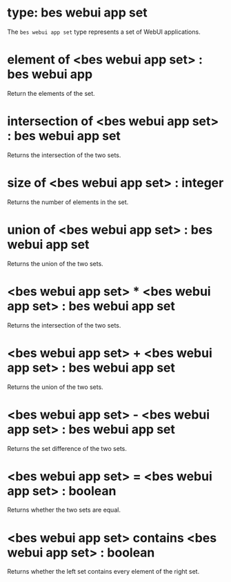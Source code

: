 # type: bes webui app set

The `bes webui app set` type represents a set of WebUI applications.

# element of &lt;bes webui app set&gt; : bes webui app

Return the elements of the set.

# intersection of &lt;bes webui app set&gt; : bes webui app set

Returns the intersection of the two sets.

# size of &lt;bes webui app set&gt; : integer

Returns the number of elements in the set.

# union of &lt;bes webui app set&gt; : bes webui app set

Returns the union of the two sets.

# &lt;bes webui app set&gt; * &lt;bes webui app set&gt; : bes webui app set

Returns the intersection of the two sets.

# &lt;bes webui app set&gt; + &lt;bes webui app set&gt; : bes webui app set

Returns the union of the two sets.

# &lt;bes webui app set&gt; - &lt;bes webui app set&gt; : bes webui app set

Returns the set difference of the two sets.

# &lt;bes webui app set&gt; = &lt;bes webui app set&gt; : boolean

Returns whether the two sets are equal.

# &lt;bes webui app set&gt; contains &lt;bes webui app set&gt; : boolean

Returns whether the left set contains every element of the right set.
